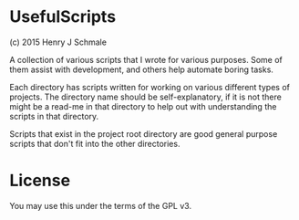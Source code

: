 # UsefulScripts
(c) 2015 Henry J Schmale

A collection of various scripts that I wrote for various purposes.
Some of them assist with development, and others help automate
boring tasks.

Each directory has scripts written for working on various different
types of projects. The directory name should be self-explanatory, if
it is not there might be a read-me in that directory to help out
with understanding the scripts in that directory.

Scripts that exist in the project root directory are good general
purpose scripts that don't fit into the other directories.

# License
You may use this under the terms of the GPL v3.
